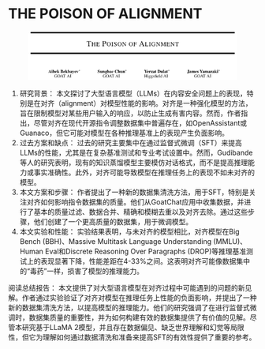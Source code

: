 # THE POISON OF ALIGNMENT

<figure><img src="../.gitbook/assets/image (2) (1) (1) (1) (1) (1) (1) (1) (1) (1) (1) (1) (1) (1) (1) (1) (1) (1) (1) (1) (1) (1) (1) (1) (1) (1) (1) (1) (1) (1) (1) (1) (1) (1) (1) (1) (1) (1) (1) (1) (1) (1) (1) (1) (1) (1) (1) (1) (1) (1) (1) (1) (1) (1) (1) (1) (1) (1) (1) (1)  (34).png" alt=""><figcaption></figcaption></figure>

1. 研究背景： 本文探讨了大型语言模型（LLMs）在内容安全问题上的表现，特别是在对齐（alignment）对模型性能的影响。对齐是一种强化模型的方法，旨在限制模型对某些用户输入的响应，以防止生成有害内容。然而，作者指出，尽管对齐在现代开源指令调整数据集中普遍存在，如OpenAssistant或Guanaco，但它可能对模型在各种推理基准上的表现产生负面影响。
2. 过去方案和缺点： 过去的研究主要集中在通过监督式微调（SFT）来提高LLMs的性能，尤其是在复杂基准测试和专业考试设置中。然而，Gudibande等人的研究表明，现有的知识蒸馏模型主要模仿对话格式，而不是提高推理能力或事实准确性。此外，对齐可能导致模型在推理任务上的表现不如未对齐的模型。
3. 本文方案和步骤： 作者提出了一种新的数据集清洗方法，用于SFT，特别是关注对齐如何影响指令数据集的质量。他们从GoatChat应用中收集数据，并进行了基本的质量过滤、数据合并、精确和模糊去重以及对齐去除。通过这些步骤，他们创建了一个更高质量的数据集，用于微调模型。
4. 本文实验和性能： 实验结果表明，与未对齐的模型相比，对齐模型在Big Bench (BBH)、Massive Multitask Language Understanding (MMLU)、Human Eval和Discrete Reasoning Over Paragraphs (DROP)等推理基准测试上的表现显著下降，性能差距在4-33%之间。这表明对齐可能像数据集中的“毒药”一样，损害了模型的推理能力。

阅读总结报告： 本文提供了对大型语言模型在对齐过程中可能遇到的问题的新见解。作者通过实验验证了对齐对模型在推理任务上性能的负面影响，并提出了一种新的数据集清洗方法，以提高模型的推理能力。他们的研究强调了在进行监督式微调时，数据集质量的重要性，并为如何构建有效的数据集提供了有价值的见解。尽管本研究基于LLaMA 2模型，并且存在数据偏见、缺乏世界理解和幻觉等局限性，但它为理解如何通过数据清洗和准备来提高SFT的有效性提供了重要的参考。
